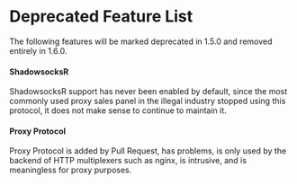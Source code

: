 # Deprecated Feature List

The following features will be marked deprecated in 1.5.0 and removed entirely in 1.6.0.

#### ShadowsocksR

ShadowsocksR support has never been enabled by default, since the most commonly used proxy sales panel in the
illegal industry stopped using this protocol, it does not make sense to continue to maintain it.

#### Proxy Protocol

Proxy Protocol is added by Pull Request, has problems, is only used by the backend of HTTP multiplexers such as nginx,
is intrusive, and is meaningless for proxy purposes.
